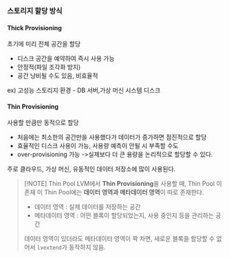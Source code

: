 ### 스토리지 할당 방식
#### Thick Provisioning
초기에 미리 전체 공간을 할당

- 디스크 공간을 예약하여 즉시 사용 가능
- 안정적(파일 조각화 방지)
- 공간 낭비될 수도 있음, 비효율적

ex)  고성능 스토리지 환경 - DB 서버,가상 머신 시스템 디스크

#### Thin Provisioning
사용할 만큼만 동적으로 할당
- 처음에는 최소한의 공간만을 사용했다가 데이터가 증가하면 점진적으로 할당
- 효율적인 디스크 사용이 가능, 사용량 예측이 안될 시 부족할 수도
- over-provisioning 가능 ->실제보다 더 큰 용량을 논리적으로 할당할 수 있다.

주로 클라우드, 가상 머신, 유동적인 데이터 저장소에 많이 사용된다.


> [!NOTE] Thin Pool
> LVM에서 **Thin Provisioning**을 사용할 때, Thin Pool 이 존재
>  이 Thin Pool에는 **데이터 영역과 메타데이터 영역**이 따로 존재한다.
>  * 데이터 영역 : 실제 데이터를 저장하는 공간
>  * 메타데이터 영역 : 어떤 블록이 할당되었는지, 사용 중인지 등을 관리하는 공간
> 
> 데이터 영역이 있더라도 메타데이터 영역이 꽉 차면, 새로운 블록을 할당할 수 없어서 `lvextend`가 동작하지 않음.  

